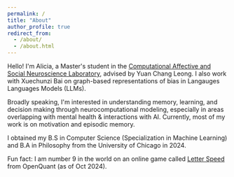 ```yaml
---
permalink: /
title: "About"
author_profile: true
redirect_from:
  - /about/
  - /about.html
---
```

Hello! I'm Alicia, a Master's student in the [Computational Affective and Social Neuroscience Laboratory](https://mcnlab.uchicago.edu/), advised by Yuan Chang Leong. I also work with Xuechunzi Bai on graph-based representations of bias in Langauges Languages Models (LLMs). 

Broadly speaking, I'm interested in understanding memory, learning, and decision making through neurocomputational modeling, especially in areas overlapping with mental health & interactions with AI. Currently, most of my work is on motivation and episodic memory.

I obtained my B.S in Computer Science (Specialization in Machine Learning) and B.A in Philosophy from the University of Chicago in 2024.

Fun fact: I am number 9 in the world on an online game called [Letter Speed](https://openquant.co/math-game) from OpenQuant (as of Oct 2024).